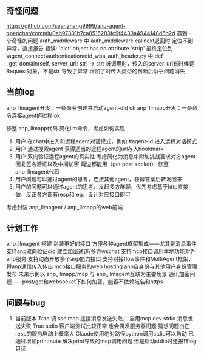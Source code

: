 ## 奇怪问题
https://github.com/seanzhang9999/anp-agent-openchat/commit/0ab97301b7ca8515283fc9f4433a4944148d5b2d
遇到一个奇怪的问题
auth_middleware 中 auth_middleware callnext返回时 
定位不到异常，直接报告 错误: 'dict' object has no attribute 'strip'
最终定位到 \agent_connect\authentication\did_wba_auth_header.py 中
    def _get_domain(self, server_url: str) -> str:
被调用时，传入的server_url有时候是Request对象，不是str 导致了异常
    增加了对传入类型的判断后似乎问题消失

## 当前log
anp_llmagent开发：一条命令创建并启动agent-did ok
anp_llmapp开发：一条命令连接agent的过程 ok

修整 anp_llmapp代码 简化llm命令，考虑如何实现 
1. 用户 在chat中进入和远程agent对话模式，例如 #agent-id 进入远程对话模式
2. 用户 通过搜索agent 获得适当的远程agent的url存入bookmark
3. 用户 双向验证远程agent的真实性 考虑简化为消息中附加挑战要求对方agent回复签名验证以及中间加密 两边都能用（get post socket） 
修整 anp_llmagent代码 
1. 用户问题可以通过agent的思考，连接其他agent，获得答案后转发回来
2. 用户的问题可以通过agent的思考，发起多方群聊，优先考虑基于http直接做，反正各方都有resp和req，设计对应接口即可

考虑封装 anp_llmagent / anp_llmapp的web前端


## 计划工作

anp_llmagent 搭建
    封装更好的接口 方便各种agent框架集成——尤其是消息事件
    支持anp双向验证did 建立加密通道/多方wschat
    支持mcp接口调用本地功能对外anp服务
    支持动态开放多个anp能力接口
    支持对接flow事件和MultiAgent框架，将anp通信传入传出
mcp接口服务的web hosting
anp自身份与其他用户身份管理发布
未来示例以 anp_llmapp/mcp 与 anp_llmagent互联为主要场景
通讯加密问题——post/get和websocket下如何加密，能否不依赖域名和https

## 问题与bug

1. 当前版本
    Trae 调 sse mcp 连接消息发送失败， 启用mcp dev stdio 消息发送失败
    Trae stdio 客户端测试比较正常 也会偶发服务器问题
    猜想问题出在resp的服务启动上概率大
    Claude使用绝对路径python调用stdio可以启动 
        已通过增加printmute 解决print导致的mcp调用问题
        但是启动stdio时还报错log只读